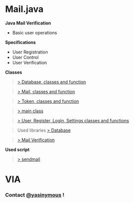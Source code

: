 # Mail.java

**Java Mail Verification**

- Basic user operations

**Specifications**

- User Registration
- User Control
- User Verification

**Classes**

>[> Database, classes and function ](https://github.com/Yasinymous/JavaMail-oop/tree/main/src/main/java/database)

>[> Mail, classes and function ](https://github.com/Yasinymous/JavaMail-oop/tree/main/src/main/java/mail)

>[> Token, classes and function](https://github.com/Yasinymous/JavaMail-oop/tree/main/src/main/java/token)

>[> main class ](https://github.com/Yasinymous/JavaMail-oop/tree/main/src/main/java)

>[> User, Register, Login, Settings classes and functions](https://github.com/Yasinymous/JavaMail-oop/tree/main/src/main/java/user)

>Used libraries
>[> Database ](https://www.sqlitetutorial.net/sqlite-java/r)

>[> Mail Verification](https://javaee.github.io/javamail/)

**Used script**
>[> sendmail ](https://github.com/Yasinymous/Java_MailScript)



# VIA
### Contact [@yasinymous](mailto:ysnakyz55@gmail.com) !

